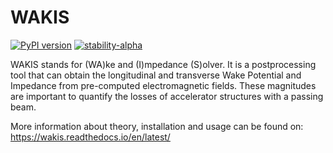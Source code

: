 # WAKIS

[![PyPI version](https://badge.fury.io/py/wakis.svg)](https://badge.fury.io/py/wakis)
[![stability-alpha](https://img.shields.io/badge/stability-alpha-f4d03f.svg)](https://github.com/mkenney/software-guides/blob/master/STABILITY-BADGES.md#alpha)

WAKIS stands for (WA)ke and (I)mpedance (S)olver. It is a postprocessing tool that can obtain the longitudinal and transverse Wake Potential and Impedance from pre-computed electromagnetic fields. These magnitudes are important to quantify the losses of accelerator structures with a passing beam. 

More information about theory, installation and usage can be found on: https://wakis.readthedocs.io/en/latest/

